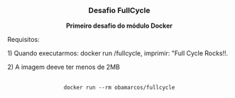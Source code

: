 <!-- PROJECT LOGO -->
<br />
<div align="center">
  <h3 align="center">Desafio FullCycle</h3>

  <p align="center">
    <strong>Primeiro desafio do módulo Docker</strong>
    <br />
  </p>
</div>
<p>Requisitos:</p>
<p>1) Quando executarmos: docker run <seu-user>/fullcycle, imprimir: "Full Cycle Rocks!!.</p>
<p>2) A imagem deeve ter menos de 2MB</p>
<br />

<div align="center">
<code>docker run --rm obamarcos/fullcycle</code>
</div>
